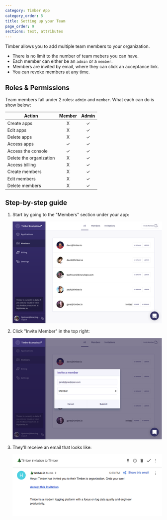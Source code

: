 ```yaml
---
category: Timber App
category_order: 5
title: Setting up your Team
page_order: 9
sections: text, attributes
---
```


Timber allows you to add multiple team members to your organization.

* There is no limit to the number of team mebers you can have.
* Each member can either be an `admin` or a `member`.
* Members are invited by email, where they can click an acceptance link.
* You can revoke members at any time.


## Roles & Permissions

Team members fall under 2 roles: `admin` and `member`. What each can do is show below:

Action | Member | Admin
-------|:------:|:------:
Create apps | X | ✓
Edit apps | X | ✓
Delete apps | X | ✓
Access apps | ✓ | ✓
Access the console | ✓ | ✓
Delete the organization | X | ✓
Access billing | X | ✓
Create members | X | ✓
Edit members | X | ✓
Delete members | X | ✓


## Step-by-step guide

1. Start by going to the "Members" section under your app:

    ![Members](/assets/img/docs/setting-up-team/members-list.png)

2. Click "Invite Member" in the top right:

    ![New member](/assets/img/docs/setting-up-team/new-member.png)

3. They'll receive an email that looks like:

    ![Invitation email](/assets/img/docs/setting-up-team/email.png)